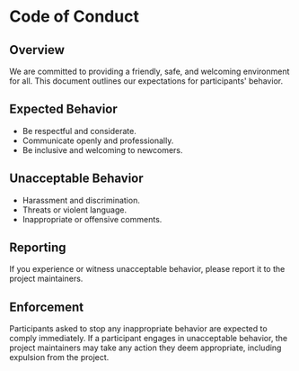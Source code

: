 # Code of Conduct

## Overview
We are committed to providing a friendly, safe, and welcoming environment for all. This document outlines our expectations for participants' behavior.

## Expected Behavior
- Be respectful and considerate.
- Communicate openly and professionally.
- Be inclusive and welcoming to newcomers.

## Unacceptable Behavior
- Harassment and discrimination.
- Threats or violent language.
- Inappropriate or offensive comments.

## Reporting
If you experience or witness unacceptable behavior, please report it to the project maintainers.

## Enforcement
Participants asked to stop any inappropriate behavior are expected to comply immediately. If a participant engages in unacceptable behavior, the project maintainers may take any action they deem appropriate, including expulsion from the project.
